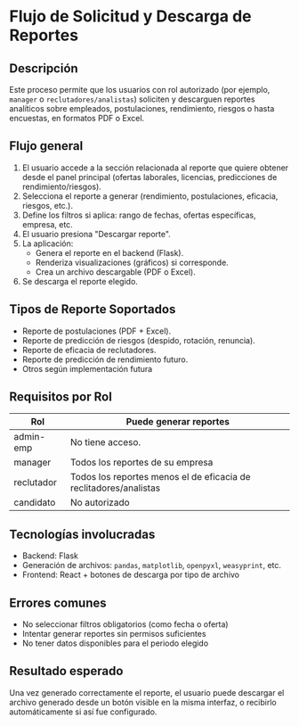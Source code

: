 # Flujo de Solicitud y Descarga de Reportes

## Descripción

Este proceso permite que los usuarios con rol autorizado (por ejemplo, `manager` o `reclutadores/analistas`) soliciten y descarguen reportes analíticos sobre empleados, postulaciones, rendimiento, riesgos o hasta encuestas, en formatos PDF o Excel.

## Flujo general

1. El usuario accede a la sección relacionada al reporte que quiere obtener desde el panel principal (ofertas laborales, licencias, predicciones de rendimiento/riesgos).
2. Selecciona el reporte a generar (rendimiento, postulaciones, eficacia, riesgos, etc.).
3. Define los filtros si aplica: rango de fechas, ofertas específicas, empresa, etc.
4. El usuario presiona "Descargar reporte".
5. La aplicación:
   - Genera el reporte en el backend (Flask).
   - Renderiza visualizaciones (gráficos) si corresponde.
   - Crea un archivo descargable (PDF o Excel).
6. Se descarga el reporte elegido.

## Tipos de Reporte Soportados

- Reporte de postulaciones (PDF + Excel).
- Reporte de predicción de riesgos (despido, rotación, renuncia).
- Reporte de eficacia de reclutadores.
- Reporte de predicción de rendimiento futuro.
- Otros según implementación futura

## Requisitos por Rol

| Rol        | Puede generar reportes             |
|------------|------------------------------------|
| admin-emp  | No tiene acceso.                   |
| manager    | Todos los reportes de su empresa   |
| reclutador | Todos los reportes menos el de eficacia de reclitadores/analistas |
| candidato  | No autorizado                      |

## Tecnologías involucradas

- Backend: Flask
- Generación de archivos: `pandas`, `matplotlib`, `openpyxl`, `weasyprint`, etc.
- Frontend: React + botones de descarga por tipo de archivo

## Errores comunes

- No seleccionar filtros obligatorios (como fecha o oferta)
- Intentar generar reportes sin permisos suficientes
- No tener datos disponibles para el periodo elegido

## Resultado esperado

Una vez generado correctamente el reporte, el usuario puede descargar el archivo generado desde un botón visible en la misma interfaz, o recibirlo automáticamente si así fue configurado.

